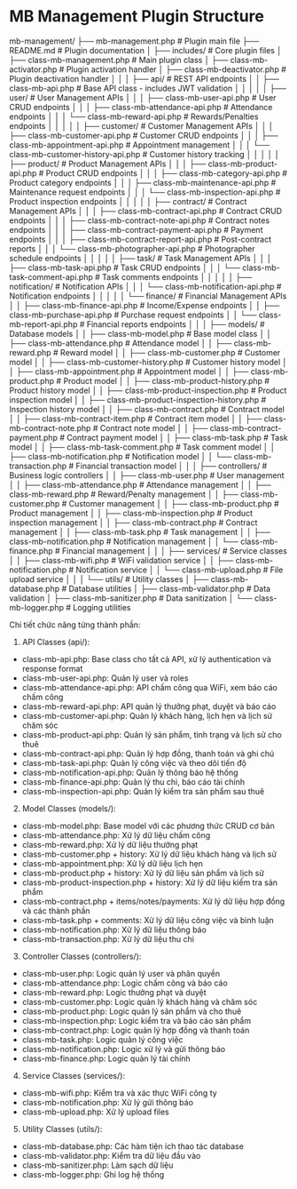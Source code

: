 # MB Management Plugin Structure

mb-management/
├── mb-management.php                 # Plugin main file
├── README.md                         # Plugin documentation
│
├── includes/                         # Core plugin files
│   ├── class-mb-management.php       # Main plugin class
│   ├── class-mb-activator.php        # Plugin activation handler
│   ├── class-mb-deactivator.php      # Plugin deactivation handler
│   │
│   ├── api/                          # REST API endpoints
│   │   ├── class-mb-api.php          # Base API class - includes JWT validation
│   │   │
│   │   ├── user/                     # User Management APIs
│   │   │   ├── class-mb-user-api.php        # User CRUD endpoints
│   │   │   ├── class-mb-attendance-api.php   # Attendance endpoints
│   │   │   └── class-mb-reward-api.php      # Rewards/Penalties endpoints
│   │   │
│   │   ├── customer/                 # Customer Management APIs
│   │   │   ├── class-mb-customer-api.php    # Customer CRUD endpoints
│   │   │   ├── class-mb-appointment-api.php  # Appointment management
│   │   │   └── class-mb-customer-history-api.php # Customer history tracking
│   │   │
│   │   ├── product/                  # Product Management APIs
│   │   │   ├── class-mb-product-api.php     # Product CRUD endpoints
│   │   │   ├── class-mb-category-api.php    # Product category endpoints
│   │   │   ├── class-mb-maintenance-api.php  # Maintenance request endpoints
│   │   │   └── class-mb-inspection-api.php   # Product inspection endpoints
│   │   │
│   │   ├── contract/                 # Contract Management APIs
│   │   │   ├── class-mb-contract-api.php    # Contract CRUD endpoints
│   │   │   ├── class-mb-contract-note-api.php # Contract notes endpoints
│   │   │   ├── class-mb-contract-payment-api.php # Payment endpoints
│   │   │   ├── class-mb-contract-report-api.php  # Post-contract reports
│   │   │   └── class-mb-photographer-api.php # Photographer schedule endpoints
│   │   │
│   │   ├── task/                     # Task Management APIs
│   │   │   ├── class-mb-task-api.php        # Task CRUD endpoints
│   │   │   └── class-mb-task-comment-api.php # Task comments endpoints
│   │   │
│   │   ├── notification/             # Notification APIs
│   │   │   └── class-mb-notification-api.php # Notification endpoints
│   │   │
│   │   └── finance/                  # Financial Management APIs
│   │       ├── class-mb-finance-api.php      # Income/Expense endpoints
│   │       ├── class-mb-purchase-api.php     # Purchase request endpoints
│   │       └── class-mb-report-api.php       # Financial reports endpoints
│   │
│   ├── models/                       # Database models
│   │   ├── class-mb-model.php        # Base model class
│   │   ├── class-mb-attendance.php   # Attendance model
│   │   ├── class-mb-reward.php       # Reward model
│   │   ├── class-mb-customer.php     # Customer model
│   │   ├── class-mb-customer-history.php # Customer history model
│   │   ├── class-mb-appointment.php  # Appointment model
│   │   ├── class-mb-product.php      # Product model
│   │   ├── class-mb-product-history.php # Product history model
│   │   ├── class-mb-product-inspection.php # Product inspection model
│   │   ├── class-mb-product-inspection-history.php # Inspection history model
│   │   ├── class-mb-contract.php     # Contract model
│   │   ├── class-mb-contract-item.php # Contract item model
│   │   ├── class-mb-contract-note.php # Contract note model
│   │   ├── class-mb-contract-payment.php # Contract payment model
│   │   ├── class-mb-task.php         # Task model
│   │   ├── class-mb-task-comment.php # Task comment model
│   │   ├── class-mb-notification.php # Notification model
│   │   └── class-mb-transaction.php  # Financial transaction model
│   │
│   ├── controllers/                  # Business logic controllers
│   │   ├── class-mb-user.php         # User management
│   │   ├── class-mb-attendance.php   # Attendance management
│   │   ├── class-mb-reward.php       # Reward/Penalty management
│   │   ├── class-mb-customer.php     # Customer management
│   │   ├── class-mb-product.php      # Product management
│   │   ├── class-mb-inspection.php   # Product inspection management
│   │   ├── class-mb-contract.php     # Contract management
│   │   ├── class-mb-task.php         # Task management
│   │   ├── class-mb-notification.php # Notification management
│   │   └── class-mb-finance.php      # Financial management
│   │
│   ├── services/                     # Service classes
│   │   ├── class-mb-wifi.php         # WiFi validation service
│   │   ├── class-mb-notification.php # Notification service
│   │   └── class-mb-upload.php       # File upload service
│   │
│   └── utils/                        # Utility classes
│       ├── class-mb-database.php     # Database utilities
│       ├── class-mb-validator.php    # Data validation
│       ├── class-mb-sanitizer.php    # Data sanitization
│       └── class-mb-logger.php       # Logging utilities

Chi tiết chức năng từng thành phần:

1. API Classes (api/):
- class-mb-api.php: Base class cho tất cả API, xử lý authentication và response format
- class-mb-user-api.php: Quản lý user và roles
- class-mb-attendance-api.php: API chấm công qua WiFi, xem báo cáo chấm công
- class-mb-reward-api.php: API quản lý thưởng phạt, duyệt và báo cáo
- class-mb-customer-api.php: Quản lý khách hàng, lịch hẹn và lịch sử chăm sóc
- class-mb-product-api.php: Quản lý sản phẩm, tình trạng và lịch sử cho thuê
- class-mb-contract-api.php: Quản lý hợp đồng, thanh toán và ghi chú
- class-mb-task-api.php: Quản lý công việc và theo dõi tiến độ
- class-mb-notification-api.php: Quản lý thông báo hệ thống
- class-mb-finance-api.php: Quản lý thu chi, báo cáo tài chính
- class-mb-inspection-api.php: Quản lý kiểm tra sản phẩm sau thuê

2. Model Classes (models/):
- class-mb-model.php: Base model với các phương thức CRUD cơ bản
- class-mb-attendance.php: Xử lý dữ liệu chấm công
- class-mb-reward.php: Xử lý dữ liệu thưởng phạt
- class-mb-customer.php + history: Xử lý dữ liệu khách hàng và lịch sử
- class-mb-appointment.php: Xử lý dữ liệu lịch hẹn
- class-mb-product.php + history: Xử lý dữ liệu sản phẩm và lịch sử
- class-mb-product-inspection.php + history: Xử lý dữ liệu kiểm tra sản phẩm
- class-mb-contract.php + items/notes/payments: Xử lý dữ liệu hợp đồng và các thành phần
- class-mb-task.php + comments: Xử lý dữ liệu công việc và bình luận
- class-mb-notification.php: Xử lý dữ liệu thông báo
- class-mb-transaction.php: Xử lý dữ liệu thu chi

3. Controller Classes (controllers/):
- class-mb-user.php: Logic quản lý user và phân quyền
- class-mb-attendance.php: Logic chấm công và báo cáo
- class-mb-reward.php: Logic thưởng phạt và duyệt
- class-mb-customer.php: Logic quản lý khách hàng và chăm sóc
- class-mb-product.php: Logic quản lý sản phẩm và cho thuê
- class-mb-inspection.php: Logic kiểm tra và báo cáo sản phẩm
- class-mb-contract.php: Logic quản lý hợp đồng và thanh toán
- class-mb-task.php: Logic quản lý công việc
- class-mb-notification.php: Logic xử lý và gửi thông báo
- class-mb-finance.php: Logic quản lý tài chính

4. Service Classes (services/):
- class-mb-wifi.php: Kiểm tra và xác thực WiFi công ty
- class-mb-notification.php: Xử lý gửi thông báo
- class-mb-upload.php: Xử lý upload files

5. Utility Classes (utils/):
- class-mb-database.php: Các hàm tiện ích thao tác database
- class-mb-validator.php: Kiểm tra dữ liệu đầu vào
- class-mb-sanitizer.php: Làm sạch dữ liệu
- class-mb-logger.php: Ghi log hệ thống